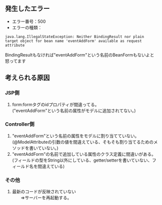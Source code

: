 ## 発生したエラー
- エラー番号：500
- エラーの種類：
```
java.lang.IllegalStateException: Neither BindingResult nor plain target object for bean name 'eventAddForm' available as request attribute
```
BindingResultもなければ"eventAddForm"という名前のBeanFormもないよと怒ってます

## 考えられる原因
### JSP側
1. form:formタグのidプロパティが間違ってる。  
("eventAddForm"という名前の属性がモデルに追加されてない。)  

### Controller側
1. "eventAddForm"という名前の属性をモデルに割り当てていない。   
(@ModelAttributeの引数の値を間違えている、そもそも割り当てるためのメソッドを書いていない。)  
2. "eventAddForm"の名前で追加している属性のクラス定義に間違いがある。  
(フィールドの型をString以外にしている、getter/setterを書いていない、フィールド名を間違えている)

### その他
1. 最新のコードが反映されていない  
　　⇒サーバーを再起動する。
